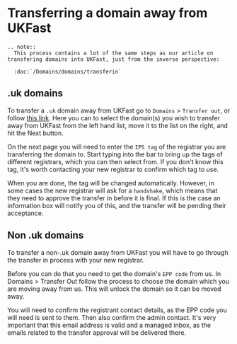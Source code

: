 # Transferring a domain away from UKFast

```eval_rst
.. note::
  This process contains a lot of the same steps as our article on transfering domains into UKFast, just from the inverse perspective:

  :doc:`/Domains/domains/transferin`
```

## .uk domains

To transfer a `.uk` domain away from UKFast go to `Domains` > `Transfer out`, or follow [this link](https://my.ukfast.co.uk/domains/transfer_out_stage1.php). Here you can to select the domain(s) you wish to transfer away from UKFast from the left hand list, move it to the list on the right, and hit the Next button.

On the next page you will need to enter the `IPS tag` of the registrar you are transferring the domain to. Start typing into the bar to bring up the tags of different registrars, which you can then select from. If you don't know this tag, it's worth contacting your new registrar to confirm which tag to use.

When you are done, the tag will be changed automatically. However, in some cases the new registrar will ask for a `handshake`, which means that they need to approve the transfer in before it is final. If this is the case an information box will notify you of this, and the transfer will be pending their acceptance.

## Non .uk domains

To transfer a non-.uk domain away from UKFast you will have to go through the transfer in process with your new registrar.

Before you can do that you need to get the domain's `EPP code` from us. In Domains > Transfer Out follow the process to choose the domain which you are moving away from us. This will unlock the domain so it can be moved away.

You will need to confirm the registrant contact details, as the EPP code you will need is sent to them. Then also confirm the admin contact. It's very important that this email address is valid and a managed inbox, as the emails related to the transfer approval will be delivered there.
